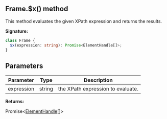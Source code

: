 ## Frame.$x() method

This method evaluates the given XPath expression and returns the results.

**Signature:**

```typescript
class Frame {
  $x(expression: string): Promise<ElementHandle[]>;
}
```

## Parameters

| Parameter  | Type   | Description                       |
| ---------- | ------ | --------------------------------- |
| expression | string | the XPath expression to evaluate. |

**Returns:**

Promise&lt;[ElementHandle](./puppeteer.elementhandle.md)\[\]&gt;

